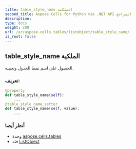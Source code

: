 ```yaml
---
title: table_style_name الملكية
second_title: Aspose.Cells for Python via .NET API المراجع
description:
type: docs
weight: 280
url: /ar/aspose.cells.tables/listobject/table_style_name/
is_root: false
---
```

##  table_style_name الملكية

الحصول على اسم نمط الجدول وتعيينه.
###  تعريف:
```python
@property
def table_style_name(self):
    ...
@table_style_name.setter
def table_style_name(self, value):
    ...
```

###  أنظر أيضا
* وحدة [aspose.cells.tables](../../)
* فئة [ListObject](/cells/python-net/ar/aspose.cells.tables/listobject)
